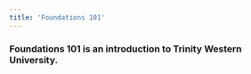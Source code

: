 ```yaml
---
title: 'Foundations 101'
---
```


### Foundations 101 is an introduction to Trinity Western University.